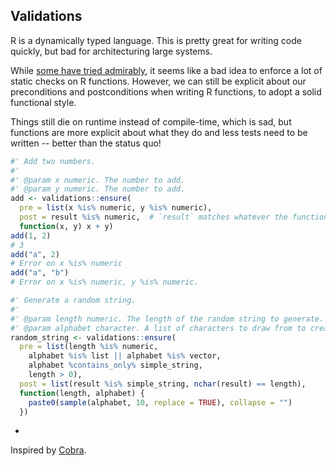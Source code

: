 ## Validations

R is a dynamically typed language. This is pretty great for writing code quickly, but bad for architecturing large systems.

While [some have tried admirably](https://github.com/zatonovo/lambda.r), it seems like a bad idea to enforce a lot of static checks on R functions.  However, we can still be explicit about our preconditions and postconditions when writing R functions, to adopt a solid functional style.

Things still die on runtime instead of compile-time, which is sad, but functions are more explicit about what they do and less tests need to be written -- better than the status quo!

```R
#' Add two numbers.
#'
#' @param x numeric. The number to add.
#' @param y numeric. The number to add.
add <- validations::ensure(
  pre = list(x %is% numeric, y %is% numeric),
  post = result %is% numeric,  # `result` matches whatever the function returns.
  function(x, y) x + y)
add(1, 2)
# 3
add("a", 2)
# Error on x %is% numeric
add("a", "b")
# Error on x %is% numeric, y %is% numeric.
```

```R
#' Generate a random string.
#'
#' @param length numeric. The length of the random string to generate.
#' @param alphabet character. A list of characters to draw from to create the string.
random_string <- validations::ensure(
  pre = list(length %is% numeric,
    alphabet %is% list || alphabet %is% vector,
    alphabet %contains_only% simple_string,
    length > 0),
  post = list(result %is% simple_string, nchar(result) == length),
  function(length, alphabet) {
    paste0(sample(alphabet, 10, replace = TRUE), collapse = "")
  })
```

-

Inspired by [Cobra](http://cobra-language.com/).
